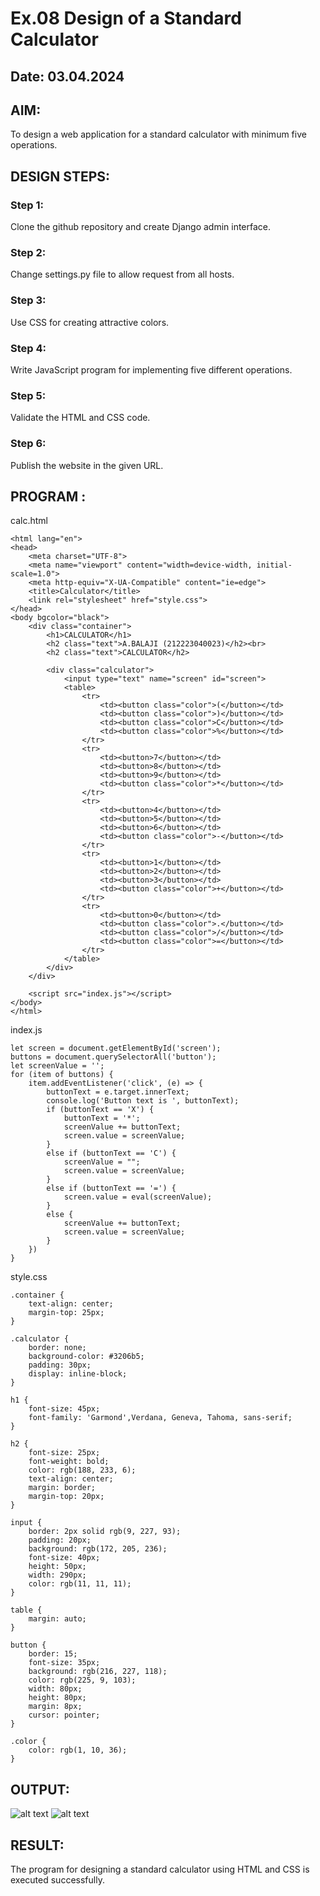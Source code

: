 # Ex.08 Design of a Standard Calculator
## Date: 03.04.2024

## AIM:
To design a web application for a standard calculator with minimum five operations.

## DESIGN STEPS:

### Step 1:
Clone the github repository and create Django admin interface.

### Step 2:
Change settings.py file to allow request from all hosts.

### Step 3:
Use CSS for creating attractive colors.

### Step 4:
Write JavaScript program for implementing five different operations.

### Step 5:
Validate the HTML and CSS code.

### Step 6:
Publish the website in the given URL.

## PROGRAM :
calc.html
```<!DOCTYPE html>
<html lang="en">
<head>
    <meta charset="UTF-8">
    <meta name="viewport" content="width=device-width, initial-scale=1.0">
    <meta http-equiv="X-UA-Compatible" content="ie=edge">
    <title>Calculator</title>
    <link rel="stylesheet" href="style.css">
</head>
<body bgcolor="black">
    <div class="container">
        <h1>CALCULATOR</h1>
        <h2 class="text">A.BALAJI (212223040023)</h2><br>
        <h2 class="text">CALCULATOR</h2>

        <div class="calculator">
            <input type="text" name="screen" id="screen">
            <table>
                <tr>
                    <td><button class="color">(</button></td>
                    <td><button class="color">)</button></td>
                    <td><button class="color">C</button></td>
                    <td><button class="color">%</button></td>
                </tr>
                <tr>
                    <td><button>7</button></td>
                    <td><button>8</button></td>
                    <td><button>9</button></td>
                    <td><button class="color">*</button></td>
                </tr>
                <tr>
                    <td><button>4</button></td>
                    <td><button>5</button></td>
                    <td><button>6</button></td>
                    <td><button class="color">-</button></td>
                </tr>
                <tr>
                    <td><button>1</button></td>
                    <td><button>2</button></td>
                    <td><button>3</button></td>
                    <td><button class="color">+</button></td>
                </tr>
                <tr>
                    <td><button>0</button></td>
                    <td><button class="color">.</button></td>
                    <td><button class="color">/</button></td>
                    <td><button class="color">=</button></td>
                </tr>
            </table>
        </div>
    </div>

    <script src="index.js"></script>
</body>
</html>
```
index.js
```
let screen = document.getElementById('screen');
buttons = document.querySelectorAll('button');
let screenValue = '';
for (item of buttons) {
    item.addEventListener('click', (e) => {
        buttonText = e.target.innerText;
        console.log('Button text is ', buttonText);
        if (buttonText == 'X') {
            buttonText = '*';
            screenValue += buttonText;
            screen.value = screenValue;
        }
        else if (buttonText == 'C') {
            screenValue = "";
            screen.value = screenValue;
        }
        else if (buttonText == '=') {
            screen.value = eval(screenValue);
        }
        else {
            screenValue += buttonText;
            screen.value = screenValue;
        }
    })
}
```
style.css
```
.container {
    text-align: center;
    margin-top: 25px;
}

.calculator {
    border: none;
    background-color: #3206b5;
    padding: 30px;
    display: inline-block;
}

h1 {
    font-size: 45px;
    font-family: 'Garmond',Verdana, Geneva, Tahoma, sans-serif;
}

h2 {
    font-size: 25px;
    font-weight: bold;
    color: rgb(188, 233, 6);
    text-align: center;
    margin: border;
    margin-top: 20px;
}

input {
    border: 2px solid rgb(9, 227, 93);
    padding: 20px;
    background: rgb(172, 205, 236);
    font-size: 40px;
    height: 50px;
    width: 290px;
    color: rgb(11, 11, 11);
}

table {
    margin: auto;
}

button {
    border: 15;
    font-size: 35px;
    background: rgb(216, 227, 118);
    color: rgb(225, 9, 103);
    width: 80px;
    height: 80px;
    margin: 8px;
    cursor: pointer;
}

.color {
    color: rgb(1, 10, 36);
}
```


## OUTPUT:
![alt text](<Screenshot (85)-1.png>)
![alt text](<Screenshot (86).png>)
## RESULT:
The program for designing a standard calculator using HTML and CSS is executed successfully.